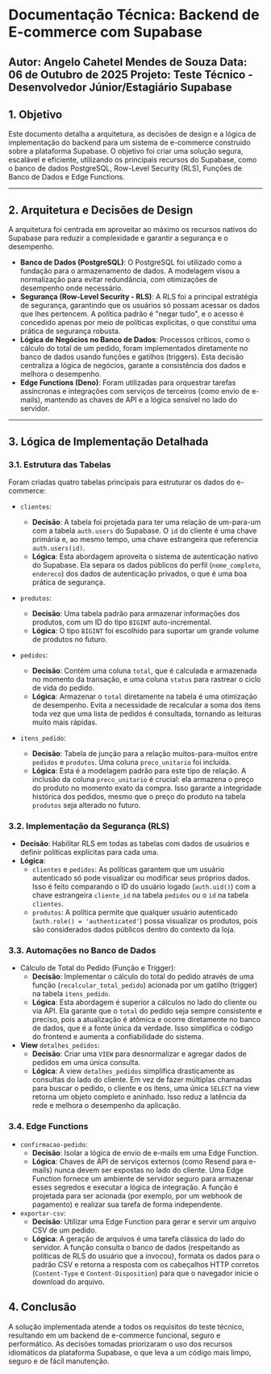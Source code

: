 # Documentação Técnica: Backend de E-commerce com Supabase
Autor: Angelo Cahetel Mendes de Souza
Data: 06 de Outubro de 2025
Projeto: Teste Técnico - Desenvolvedor Júnior/Estagiário Supabase
---

## 1. Objetivo
Este documento detalha a arquitetura, as decisões de design e a lógica de implementação do backend para um sistema de e-commerce construído sobre a plataforma Supabase. O objetivo foi criar uma solução segura, escalável e eficiente, utilizando os principais recursos do Supabase, como o banco de dados PostgreSQL, Row-Level Security (RLS), Funções de Banco de Dados e Edge Functions.

---

## 2. Arquitetura e Decisões de Design
A arquitetura foi centrada em aproveitar ao máximo os recursos nativos do Supabase para reduzir a complexidade e garantir a segurança e o desempenho.

- **Banco de Dados (PostgreSQL)**: O PostgreSQL foi utilizado como a fundação para o armazenamento de dados. A modelagem visou a normalização para evitar redundância, com otimizações de desempenho onde necessário.
- **Segurança (Row-Level Security - RLS)**: A RLS foi a principal estratégia de segurança, garantindo que os usuários só possam acessar os dados que lhes pertencem. A política padrão é "negar tudo", e o acesso é concedido apenas por meio de políticas explícitas, o que constitui uma prática de segurança robusta.
- **Lógica de Negócios no Banco de Dados**: Processos críticos, como o cálculo do total de um pedido, foram implementados diretamente no banco de dados usando funções e gatilhos (triggers). Esta decisão centraliza a lógica de negócios, garante a consistência dos dados e melhora o desempenho.
- **Edge Functions (Deno)**: Foram utilizadas para orquestrar tarefas assíncronas e integrações com serviços de terceiros (como envio de e-mails), mantendo as chaves de API e a lógica sensível no lado do servidor.

--- 

## 3. Lógica de Implementação Detalhada
### 3.1. Estrutura das Tabelas
Foram criadas quatro tabelas principais para estruturar os dados do e-commerce:
- `clientes`:
    - **Decisão**: A tabela foi projetada para ter uma relação de um-para-um com a tabela `auth.users` do Supabase. O `id` do cliente é uma chave primária e, ao mesmo tempo, uma chave estrangeira que referencia `auth.users(id)`.
    - **Lógica**: Esta abordagem aproveita o sistema de autenticação nativo do Supabase. Ela separa os dados públicos do perfil (`nome_completo`, `endereco`) dos dados de autenticação privados, o que é uma boa prática de segurança.

- `produtos`:
    -  **Decisão**: Uma tabela padrão para armazenar informações dos produtos, com um ID do tipo `BIGINT` auto-incremental.
    - **Lógica**: O tipo `BIGINT` foi escolhido para suportar um grande volume de produtos no futuro.

- `pedidos`:
    - **Decisão**: Contém uma coluna `total`, que é calculada e armazenada no momento da transação, e uma coluna `status` para rastrear o ciclo de vida do pedido.
    - **Lógica**: Armazenar o `total` diretamente na tabela é uma otimização de desempenho. Evita a necessidade de recalcular a soma dos itens toda vez que uma lista de pedidos é consultada, tornando as leituras muito mais rápidas.

- `itens_pedido`:
    - **Decisão**: Tabela de junção para a relação muitos-para-muitos entre `pedidos` e `produtos`. Uma coluna `preco_unitario` foi incluída.
    - **Lógica**: Esta é a modelagem padrão para este tipo de relação. A inclusão da coluna `preco_unitario` é crucial: ela armazena o preço do produto no momento exato da compra. Isso garante a integridade histórica dos pedidos, mesmo que o preço do produto na tabela `produtos` seja alterado no futuro.

### 3.2. Implementação da Segurança (RLS)

- **Decisão**: Habilitar RLS em todas as tabelas com dados de usuários e definir políticas explícitas para cada uma.
- **Lógica**:
    - `clientes` e `pedidos`: As políticas garantem que um usuário autenticado só pode visualizar ou modificar seus próprios dados. Isso é feito comparando o ID do usuário logado (`auth.uid()`) com a chave estrangeira `cliente_id` na tabela `pedidos` ou o `id` na tabela `clientes`.
    - `produtos`: A política permite que qualquer usuário autenticado (`auth.role() = 'authenticated'`) possa visualizar os produtos, pois são considerados dados públicos dentro do contexto da loja.

### 3.3. Automações no Banco de Dados
- Cálculo de Total do Pedido (Função e Trigger):
    - **Decisão**: Implementar o cálculo do total do pedido através de uma função (`recalcular_total_pedido`) acionada por um gatilho (trigger) na tabela `itens_pedido`.
    - **Lógica**: Esta abordagem é superior a cálculos no lado do cliente ou via API. Ela garante que o `total` do pedido seja sempre consistente e preciso, pois a atualização é atômica e ocorre diretamente no banco de dados, que é a fonte única da verdade. Isso simplifica o código do frontend e aumenta a confiabilidade do sistema.
- **View** `detalhes_pedidos`:
    - **Decisão**: Criar uma `VIEW` para desnormalizar e agregar dados de pedidos em uma única consulta.
    - **Lógica**: A view `detalhes_pedidos` simplifica drasticamente as consultas do lado do cliente. Em vez de fazer múltiplas chamadas para buscar o pedido, o cliente e os itens, uma única `SELECT` na view retorna um objeto completo e aninhado. Isso reduz a latência da rede e melhora o desempenho da aplicação.

### 3.4. Edge Functions
- `confirmacao-pedido`:
    - **Decisão**: Isolar a lógica de envio de e-mails em uma Edge Function.
    - **Lógica**: Chaves de API de serviços externos (como Resend para e-mails) nunca devem ser expostas no lado do cliente. Uma Edge Function fornece um ambiente de servidor seguro para armazenar esses segredos e executar a lógica de integração. A função é projetada para ser acionada (por exemplo, por um webhook de pagamento) e realizar sua tarefa de forma independente.
- `exportar-csv`:
    - **Decisão**: Utilizar uma Edge Function para gerar e servir um arquivo CSV de um pedido.
    - **Lógica**: A geração de arquivos é uma tarefa clássica do lado do servidor. A função consulta o banco de dados (respeitando as políticas de RLS do usuário que a invocou), formata os dados para o padrão CSV e retorna a resposta com os cabeçalhos HTTP corretos (`Content-Type` e `Content-Disposition`) para que o navegador inicie o download do arquivo.

## 4. Conclusão
A solução implementada atende a todos os requisitos do teste técnico, resultando em um backend de e-commerce funcional, seguro e performático. As decisões tomadas priorizaram o uso dos recursos idiomáticos da plataforma Supabase, o que leva a um código mais limpo, seguro e de fácil manutenção.